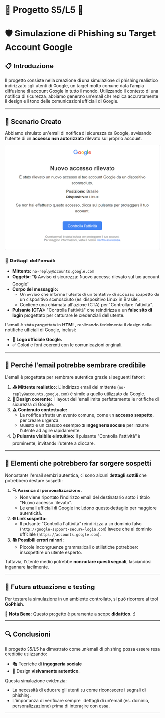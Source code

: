 # 📐 Progetto S5/L5 📐
# 🛡️ Simulazione di Phishing su Target Account Google

## **📋 Introduzione**
Il progetto consiste nella creazione di una simulazione di phishing realistico indirizzato agli utenti di Google, un target molto comune data l’ampia diffusione di account Google in tutto il mondo. Utilizzando il contesto di una notifica di sicurezza, abbiamo generato un’email che replica accuratamente il design e il tono delle comunicazioni ufficiali di Google.

---

## **📧 Scenario Creato**
Abbiamo simulato un'email di notifica di sicurezza da Google, avvisando l'utente di un **accesso non autorizzato** rilevato sul proprio account. 

![Fake Google Email](Screen.png)

### 📄 **Dettagli dell'email:**
- **Mittente:** `no-reply@accounts.google.com`
- **Oggetto:** "🔒 Avviso di sicurezza: Nuovo accesso rilevato sul tuo account Google"
- **Corpo del messaggio:** 
  - Un avviso che informa l’utente di un tentativo di accesso sospetto da un dispositivo sconosciuto (es. dispositivo Linux in Brasile).  
  - Contiene una chiamata all'azione (CTA) per "Controllare l'attività".
- **Pulsante (CTA):** "Controlla l'attività" che reindirizza a un **falso sito di login** progettato per catturare le credenziali dell'utente.

L'email è stata progettata in **HTML**, replicando fedelmente il design delle notifiche ufficiali di Google, inclusi:
- 🎨 **Logo ufficiale Google.**
- ✅ Colori e font coerenti con le comunicazioni originali.

---

## **🤔 Perché l'email potrebbe sembrare credibile**
L'email è progettata per sembrare autentica grazie ai seguenti fattori:
1. **📤 Mittente realistico:** L'indirizzo email del mittente (`no-reply@accounts.google.com`) è simile a quello utilizzato da Google.
2. **🎨 Design coerente:** Il layout dell'email imita perfettamente le notifiche di sicurezza di Google.
3. **⚠️ Contenuto contestuale:** 
   - La notifica sfrutta un evento comune, come un **accesso sospetto**, per creare urgenza.
   - Questo è un classico esempio di **ingegneria sociale** per indurre l'utente ad agire rapidamente.
4. **👆 Pulsante visibile e intuitivo:** Il pulsante "Controlla l'attività" è prominente, invitando l'utente a cliccare.

---

## **🚨 Elementi che potrebbero far sorgere sospetti**
Nonostante l'email sembri autentica, ci sono alcuni **dettagli sottili** che potrebbero destare sospetti:
1. **🔍 Assenza di personalizzazione:**
   - Non viene riportato l’indirizzo email del destinatario sotto il titolo "Nuovo accesso rilevato".  
   - Le email ufficiali di Google includono questo dettaglio per maggiore autenticità.
2. **🌐 Link sospetto:**
   - Il pulsante "Controlla l'attività" reindirizza a un dominio falso (`http://google-support-secure-login.com`) invece che al dominio ufficiale (`https://accounts.google.com`).
3. **📚 Possibili errori minori:**  
   - Piccole incongruenze grammaticali o stilistiche potrebbero insospettire un utente esperto.

Tuttavia, l'utente medio potrebbe **non notare questi segnali**, lasciandosi ingannare facilmente.

---

## **🚀 Futura attuazione e testing**
Per testare la simulazione in un ambiente controllato, si può ricorrere al tool **GoPhish**.

**📌 Nota Bene:** Questo progetto è puramente a scopo **didattico**. :)

---

## **🔍 Conclusioni**
Il progetto S5/L5 ha dimostrato come un’email di phishing possa essere resa credibile utilizzando:
- 🎭 Tecniche di **ingegneria sociale**.
- 🎨 Design **visivamente autentico**.

Questa simulazione evidenzia:
- La necessità di educare gli utenti su come riconoscere i segnali di phishing.
- L'importanza di verificare sempre i dettagli di un'email (es. dominio, personalizzazione) prima di interagire con essa.

---
